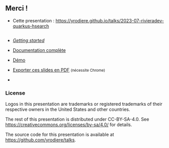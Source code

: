 <!-- .slide: data-state="focus" -->

<!-- .element: class="grid" -->
## Merci !

* Cette presentation : <https://yrodiere.github.io/talks/2023-07-rivieradev-quarkus-hsearch>
<img data-src="../image/qr/2023-07-rivieradev-quarkus-hsearch.png" class="qr" />

* [*Getting started*](https://quarkus.io/guides/hibernate-search-orm-elasticsearch)
* [Documentation complète](https://hibernate.org/search/documentation)

* [Démo](https://github.com/hibernate/hibernate-demos/tree/main/hibernate-search/hsearch-outbox-polling)
* <a href="?print-pdf">Exporter ces slides en PDF</a> <small>(nécessite Chrome)</small>



-

<!-- .element data-visibility="uncounted" -->

### License

Logos in this presentation are trademarks or registered trademarks of their respective owners in the United States and other countries.

The rest of this presentation is distributed under CC-BY-SA-4.0. See https://creativecommons.org/licenses/by-sa/4.0/ for details.

The source code for this presentation is available at https://github.com/yrodiere/talks.
